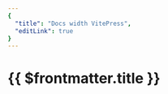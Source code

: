 ```yaml
---
{
  "title": "Docs width VitePress",
  "editLink": true
}
---
```


<!-- ---
title: Docs width VitePress
editLink: true
--- -->

# {{ $frontmatter.title }}


